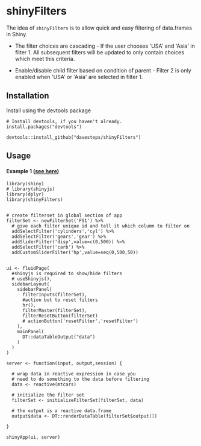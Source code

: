 shinyFilters
==========

The idea of `shinyFilters` is to allow quick and easy filtering of data.frames in Shiny. 

* The filter choices are cascading - If the user chooses 'USA' and 'Asia' in filter 1. All subsequent filters will be updated to only contain choices which meet this criteria.

* Enable/disable child filter based on condition of parent - Filter 2 is only enabled when 'USA' or 'Asia' are selected in filter 1. 



Installation
------------

Install using the devtools package

```
# Install devtools, if you haven't already.
install.packages("devtools")

devtools::install_github("davesteps/shinyFilters")
```

Usage
---------------

#### Example 1 ([see here](https://davesteps.shinyapps.io/shinyFilters/))

```
library(shiny)
# library(shinyjs)
library(dplyr)
library(shinyFilters)


# create filterset in global section of app
filterSet <- newFilterSet('FS1') %>%
  # give each filter unique id and tell it which column to filter on
  addSelectFilter('cylinders','cyl') %>%
  addSelectFilter('gears','gear') %>%
  addSliderFilter('disp',value=c(0,500)) %>%
  addSelectFilter('carb') %>%
  addCustomSliderFilter('hp',value=seq(0,500,50))


ui <- fluidPage(
  #shinyjs is required to show/hide filters
  # useShinyjs(),
  sidebarLayout(
    sidebarPanel(
      filterInputs(filterSet),
      #action but to reset filters
      hr(),
      filterMaster(filterSet),
      filterResetButton(filterSet)
      # actionButton('resetFilter','resetFilter')
    ),
    mainPanel(
      DT::dataTableOutput("data")
    )
  )
)

server <- function(input, output,session) {

  # wrap data in reactive expression in case you
  # need to do something to the data before filtering
  data <- reactive(mtcars)

  # initialize the filter set
  filterSet <- initializeFilterSet(filterSet, data)

  # the output is a reactive data.frame
  output$data <- DT::renderDataTable(filterSet$output())

}

shinyApp(ui, server)
```

